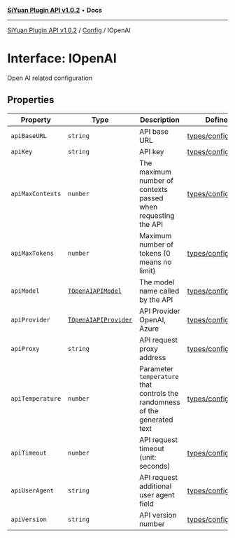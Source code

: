 [**SiYuan Plugin API v1.0.2**](../../../README.md) • **Docs**

---

[SiYuan Plugin API v1.0.2](../../../README.md) / [Config](../README.md) / IOpenAI

# Interface: IOpenAI

Open AI related configuration

## Properties

| Property         | Type                                                          | Description                                                                | Defined in                                                                                     |
| ---------------- | ------------------------------------------------------------- | -------------------------------------------------------------------------- | ---------------------------------------------------------------------------------------------- |
| `apiBaseURL`     | `string`                                                      | API base URL                                                               | [types/config.d.ts:107](https://github.com/siyuan-note/petal/tree/main/types/config.d.ts#L107) |
| `apiKey`         | `string`                                                      | API key                                                                    | [types/config.d.ts:111](https://github.com/siyuan-note/petal/tree/main/types/config.d.ts#L111) |
| `apiMaxContexts` | `number`                                                      | The maximum number of contexts passed when requesting the API              | [types/config.d.ts:115](https://github.com/siyuan-note/petal/tree/main/types/config.d.ts#L115) |
| `apiMaxTokens`   | `number`                                                      | Maximum number of tokens (0 means no limit)                                | [types/config.d.ts:119](https://github.com/siyuan-note/petal/tree/main/types/config.d.ts#L119) |
| `apiModel`       | [`TOpenAIAPIModel`](../type-aliases/TOpenAIAPIModel.md)       | The model name called by the API                                           | [types/config.d.ts:123](https://github.com/siyuan-note/petal/tree/main/types/config.d.ts#L123) |
| `apiProvider`    | [`TOpenAIAPIProvider`](../type-aliases/TOpenAIAPIProvider.md) | API Provider OpenAI, Azure                                                 | [types/config.d.ts:128](https://github.com/siyuan-note/petal/tree/main/types/config.d.ts#L128) |
| `apiProxy`       | `string`                                                      | API request proxy address                                                  | [types/config.d.ts:132](https://github.com/siyuan-note/petal/tree/main/types/config.d.ts#L132) |
| `apiTemperature` | `number`                                                      | Parameter `temperature` that controls the randomness of the generated text | [types/config.d.ts:136](https://github.com/siyuan-note/petal/tree/main/types/config.d.ts#L136) |
| `apiTimeout`     | `number`                                                      | API request timeout (unit: seconds)                                        | [types/config.d.ts:140](https://github.com/siyuan-note/petal/tree/main/types/config.d.ts#L140) |
| `apiUserAgent`   | `string`                                                      | API request additional user agent field                                    | [types/config.d.ts:144](https://github.com/siyuan-note/petal/tree/main/types/config.d.ts#L144) |
| `apiVersion`     | `string`                                                      | API version number                                                         | [types/config.d.ts:148](https://github.com/siyuan-note/petal/tree/main/types/config.d.ts#L148) |
